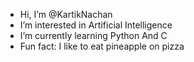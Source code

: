 -  Hi, I’m @KartikNachan
-  I’m interested in Artificial Intelligence 
-  I’m currently learning Python And C
-  Fun fact: I like to eat pineapple on pizza
